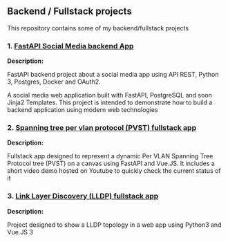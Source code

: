 ## Backend / Fullstack projects

This repository contains some of my backend/fullstack projects

### 1. [FastAPI Social Media backend App](https://github.com/mvarrone/fastapi-social-media-app)

**Description:**  

FastAPI backend project about a social media app using API REST, Python 3, Postgres, Docker and OAuth2. 

A social media web application built with FastAPI, PostgreSQL and soon Jinja2 Templates. This project is intended to demonstrate how to build a backend application using modern web technologies

### 2. [Spanning tree per vlan protocol (PVST) fullstack app](https://github.com/mvarrone/stp-per-vlan-project)

**Description:**  

Fullstack app designed to represent a dynamic Per VLAN Spanning Tree Protocol tree (PVST) on a canvas using FastAPI and Vue.JS. It includes a short video demo hosted on Youtube to quickly check the current status of it

### 3. [Link Layer Discovery (LLDP) fullstack app](https://github.com/mvarrone/tfc-lldp-ubp)

**Description:**  

Project designed to show a LLDP topology in a web app using Python3 and Vue.JS 3